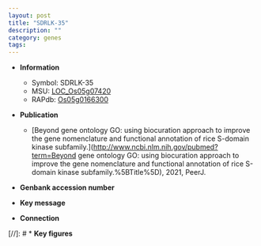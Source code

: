 ```yaml
---
layout: post
title: "SDRLK-35"
description: ""
category: genes
tags: 
---
```


* **Information**  
    + Symbol: SDRLK-35  
    + MSU: [LOC_Os05g07420](http://rice.uga.edu/cgi-bin/ORF_infopage.cgi?orf=LOC_Os05g07420)  
    + RAPdb: [Os05g0166300](https://rapdb.dna.affrc.go.jp/locus/?name=Os05g0166300)  

* **Publication**  
    + [Beyond gene ontology GO: using biocuration approach to improve the gene nomenclature and functional annotation of rice S-domain kinase subfamily.](http://www.ncbi.nlm.nih.gov/pubmed?term=Beyond gene ontology GO: using biocuration approach to improve the gene nomenclature and functional annotation of rice S-domain kinase subfamily.%5BTitle%5D), 2021, PeerJ.

* **Genbank accession number**  

* **Key message**  

* **Connection**  

[//]: # * **Key figures**  


